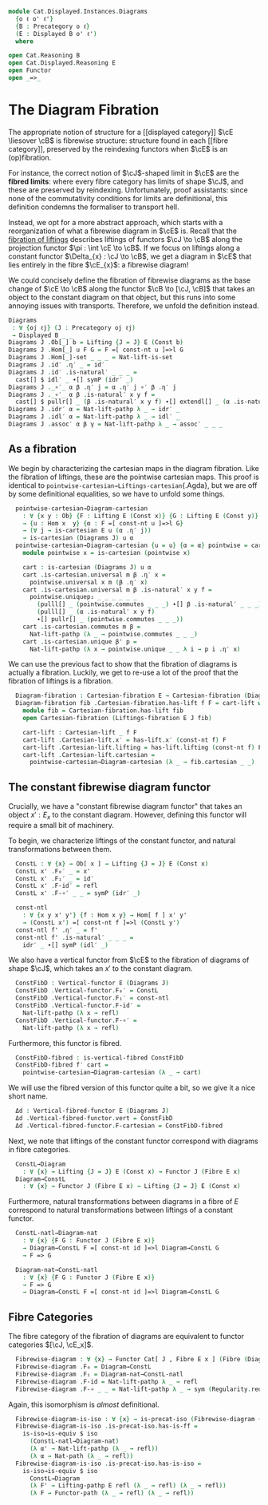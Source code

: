 <!--
```agda
open import Cat.Displayed.Cartesian.Indexing
open import Cat.Displayed.Instances.Pullback
open import Cat.Displayed.Instances.Lifting
open import Cat.Displayed.Cartesian
open import Cat.Functor.Equivalence
open import Cat.Displayed.Functor
open import Cat.Instances.Functor
open import Cat.Displayed.Fibre
open import Cat.Displayed.Base
open import Cat.Prelude

import Cat.Displayed.Reasoning
import Cat.Reasoning
```
-->

```agda
module Cat.Displayed.Instances.Diagrams
  {o ℓ o' ℓ'}
  {B : Precategory o ℓ}
  (E : Displayed B o' ℓ')
  where

open Cat.Reasoning B
open Cat.Displayed.Reasoning E
open Functor
open _=>_
```

# The Diagram Fibration

The appropriate notion of structure for a [[displayed category]] $\cE
\liesover \cB$ is fibrewise structure: structure found in each [[fibre
category]], preserved by the reindexing functors when $\cE$ is an
(op)fibration.

For instance, the correct notion of $\cJ$-shaped limit in $\cE$ are the
**fibred limits**: where every fibre category has limits of shape $\cJ$,
and these are preserved by reindexing. Unfortunately, proof assistants:
since none of the commutativity conditions for limits are definitional,
this definition condemns the formaliser to transport hell.

Instead, we opt for a more abstract approach, which starts with a
reorganization of what a fibrewise diagram in $\cE$ is. Recall that the
[fibration of liftings] describes liftings of functors $\cJ \to \cB$
along the projection functor $\pi : \int \cE \to \cB$. If we focus on
liftings along a constant functor $\Delta_{x} : \cJ \to \cB$, we get a
diagram in $\cE$ that lies entirely in the fibre $\cE_{x}$: a fibrewise
diagram!

We could concisely define the fibration of fibrewise diagrams as the
base change of $\cE \to \cB$ along the functor $\cB \to [\cJ, \cB]$ that
takes an object to the constant diagram on that object, but this runs
into some annoying issues with transports. Therefore, we unfold the
definition instead.

[fibration of liftings]: Cat.Displayed.Instances.Lifting.html

<!--
```agda
open Lifting
open _=[_]=>l_
```
-->

```agda
Diagrams
 : ∀ {oj ℓj} (J : Precategory oj ℓj)
 → Displayed B _ _
Diagrams J .Ob[_] b = Lifting {J = J} E (Const b)
Diagrams J .Hom[_] u F G = F =[ const-nt u ]=>l G
Diagrams J .Hom[_]-set _ _ _ = Nat-lift-is-set
Diagrams J .id′ .η′ _ = id′
Diagrams J .id′ .is-natural′ _ _ _ =
  cast[] $ idl′ _ ∙[] symP (idr′ _)
Diagrams J ._∘′_ α β .η′ j = α .η′ j ∘′ β .η′ j
Diagrams J ._∘′_ α β .is-natural′ x y f =
  cast[] $ pullr[] _ (β .is-natural′ x y f) ∙[] extendl[] _ (α .is-natural′ x y f)
Diagrams J .idr′ α = Nat-lift-pathp λ _ → idr′ _
Diagrams J .idl′ α = Nat-lift-pathp λ _ → idl′ _
Diagrams J .assoc′ α β γ = Nat-lift-pathp λ _ → assoc′ _ _ _
```

<!--
```agda
module _ {oj ℓj} (J : Precategory oj ℓj) where
  private module J = Precategory J
  open Lifting
  open _=[_]=>l_
```
-->

## As a fibration

We begin by characterizing the cartesian maps in the diagram fibration.
Like the fibration of liftings, these are the pointwise cartesian maps.
This proof is identical to `pointwise-cartesian→Liftings-cartesian`{.Agda},
but we are off by some definitional equalities, so we have to unfold
some things.

```agda
  pointwise-cartesian→Diagram-cartesian
    : ∀ {x y : Ob} {F : Lifting E (Const x)} {G : Lifting E (Const y)}
    → {u : Hom x  y} {α : F =[ const-nt u ]=>l G}
    → (∀ j → is-cartesian E u (α .η′ j))
    → is-cartesian (Diagrams J) u α
  pointwise-cartesian→Diagram-cartesian {u = u} {α = α} pointwise = cart where
    module pointwise x = is-cartesian (pointwise x)

    cart : is-cartesian (Diagrams J) u α
    cart .is-cartesian.universal m β .η′ x =
      pointwise.universal x m (β .η′ x)
    cart .is-cartesian.universal m β .is-natural′ x y f =
      pointwise.uniquep₂ _ _ _ _ _ _
        (pulll[] _ (pointwise.commutes _ _ _) ∙[] β .is-natural′ _ _ _)
        (pulll[] _ (α .is-natural′ x y f)
        ∙[] pullr[] _ (pointwise.commutes _ _ _))
    cart .is-cartesian.commutes m β =
      Nat-lift-pathp (λ _ → pointwise.commutes _ _ _)
    cart .is-cartesian.unique β' p =
      Nat-lift-pathp (λ x → pointwise.unique _ _ λ i → p i .η′ x)
```

We can use the previous fact to show that the fibration of diagrams is
actually a fibration. Luckily, we get to re-use a lot of the proof
that the fibration of liftings is a fibration.

```agda
  Diagram-fibration : Cartesian-fibration E → Cartesian-fibration (Diagrams J)
  Diagram-fibration fib .Cartesian-fibration.has-lift f F = cart-lift where
    module fib = Cartesian-fibration.has-lift fib
    open Cartesian-fibration (Liftings-fibration E J fib)

    cart-lift : Cartesian-lift _ f F
    cart-lift .Cartesian-lift.x′ = has-lift.x′ (const-nt f) F
    cart-lift .Cartesian-lift.lifting = has-lift.lifting (const-nt f) F
    cart-lift .Cartesian-lift.cartesian =
      pointwise-cartesian→Diagram-cartesian (λ _ → fib.cartesian _ _)
```

## The constant fibrewise diagram functor

Crucially, we have a "constant fibrewise diagram functor" that takes an
object $x' : E_{x}$ to the constant diagram. However, defining this
functor will require a small bit of machinery.

To begin, we characterize liftings of the constant functor, and natural
transformations between them.

```agda
  ConstL : ∀ {x} → Ob[ x ] → Lifting {J = J} E (Const x)
  ConstL x' .F₀′ _ = x'
  ConstL x' .F₁′ _ = id′
  ConstL x' .F-id′ = refl
  ConstL x' .F-∘′ _ _ = symP (idr′ _)

  const-ntl
    : ∀ {x y x' y'} {f : Hom x y} → Hom[ f ] x' y'
    → (ConstL x') =[ const-nt f ]=>l (ConstL y')
  const-ntl f' .η′ _ = f'
  const-ntl f' .is-natural′ _ _ _ =
    idr′ _ ∙[] symP (idl′ _)
```

We also have a vertical functor from $\cE$ to the fibration of diagrams
of shape $\cJ$, which takes an $x'$ to the constant diagram.

```agda
  ConstFibD : Vertical-functor E (Diagrams J)
  ConstFibD .Vertical-functor.F₀′ = ConstL
  ConstFibD .Vertical-functor.F₁′ = const-ntl
  ConstFibD .Vertical-functor.F-id′ =
    Nat-lift-pathp (λ x → refl)
  ConstFibD .Vertical-functor.F-∘′ =
    Nat-lift-pathp (λ x → refl)
```

Furthermore, this functor is fibred.

```agda
  ConstFibD-fibred : is-vertical-fibred ConstFibD
  ConstFibD-fibred f′ cart =
    pointwise-cartesian→Diagram-cartesian (λ _ → cart)
```

We will use the fibred version of this functor quite a bit, so we give
it a nice short name.

```agda
  Δd : Vertical-fibred-functor E (Diagrams J)
  Δd .Vertical-fibred-functor.vert = ConstFibD
  Δd .Vertical-fibred-functor.F-cartesian = ConstFibD-fibred
```

Next, we note that liftings of the constant functor correspond with
diagrams in fibre categories.

```agda
  ConstL→Diagram
    : ∀ {x} → Lifting {J = J} E (Const x) → Functor J (Fibre E x)
  Diagram→ConstL
    : ∀ {x} → Functor J (Fibre E x) → Lifting {J = J} E (Const x)
```

<!--
```agda
  ConstL→Diagram F' .F₀ = F' .F₀′
  ConstL→Diagram F' .F₁ = F' .F₁′
  ConstL→Diagram F' .F-id = F' .F-id′
  ConstL→Diagram F' .F-∘ f g =
    from-pathp⁻ $ cast[] {q = sym (idl _)} (F' .F-∘′ f g)

  Diagram→ConstL F .F₀′ = F .F₀
  Diagram→ConstL F .F₁′ = F .F₁
  Diagram→ConstL F .F-id′ = F .F-id
  Diagram→ConstL F .F-∘′ f g =
    cast[] {p = sym (idl _)} $ to-pathp⁻ (F .F-∘ f g)
```
-->

Furthermore, natural transformations between diagrams in a fibre of $E$
correspond to natural transformations between liftings of a constant
functor.

```agda
  ConstL-natl→Diagram-nat
    : ∀ {x} {F G : Functor J (Fibre E x)}
    → Diagram→ConstL F =[ const-nt id ]=>l Diagram→ConstL G
    → F => G

  Diagram-nat→ConstL-natl
    : ∀ {x} {F G : Functor J (Fibre E x)}
    → F => G
    → Diagram→ConstL F =[ const-nt id ]=>l Diagram→ConstL G
```

<!--
```agda
  ConstL-natl→Diagram-nat α' .η = α' .η′
  ConstL-natl→Diagram-nat α' .is-natural x y f =
    ap hom[] (cast[] $ α' .is-natural′ x y f)

  Diagram-nat→ConstL-natl α .η′ = α .η
  Diagram-nat→ConstL-natl {F = F} {G = G} α .is-natural′ x y f =
    cast[] $
      to-pathp (α .is-natural x y f)
      ∙[] symP (transport-filler (λ i → Hom[ idl id i ] _ _) (F₁ G f ∘′ α .η x))
```
-->

## Fibre Categories

The fibre category of the fibration of diagrams are equivalent to
functor categories $[\cJ, \cE_x]$.

```agda
  Fibrewise-diagram : ∀ {x} → Functor Cat[ J , Fibre E x ] (Fibre (Diagrams J) x)
  Fibrewise-diagram .F₀ = Diagram→ConstL
  Fibrewise-diagram .F₁ = Diagram-nat→ConstL-natl
  Fibrewise-diagram .F-id = Nat-lift-pathp λ _ → refl
  Fibrewise-diagram .F-∘ _ _ = Nat-lift-pathp λ _ → sym (Regularity.reduce!)
```

Again, this isomorphism is *almost* definitional.

```agda
  Fibrewise-diagram-is-iso : ∀ {x} → is-precat-iso (Fibrewise-diagram {x})
  Fibrewise-diagram-is-iso .is-precat-iso.has-is-ff =
    is-iso→is-equiv $ iso
      (ConstL-natl→Diagram-nat)
      (λ α' → Nat-lift-pathp (λ _ → refl))
      (λ α → Nat-path (λ _ → refl))
  Fibrewise-diagram-is-iso .is-precat-iso.has-is-iso =
    is-iso→is-equiv $ iso
      ConstL→Diagram
      (λ F' → Lifting-pathp E refl (λ _ → refl) (λ _ → refl))
      (λ F → Functor-path (λ _ → refl) (λ _ → refl))
```
